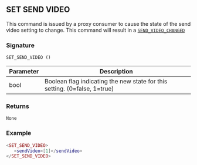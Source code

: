 ## SET SEND VIDEO

This command is issued by a proxy consumer to cause the state of the send video setting to change.  This command will result in a [`SEND_VIDEO_CHANGED`][1]


### Signature

`SET_SEND_VIDEO ()`


| Parameter | Description |
| --- | --- |
| bool | Boolean flag indicating the new state for this setting. (0=false, 1=true) |


### Returns

`None`


### Example

```lua
<SET_SEND_VIDEO>
   <sendVideo>[1]</sendVideo>
</SET_SEND_VIDEO>
```

[1]:	https://control4.github.io/docs-driverworks-proxyprotocol/#send-video-changed
